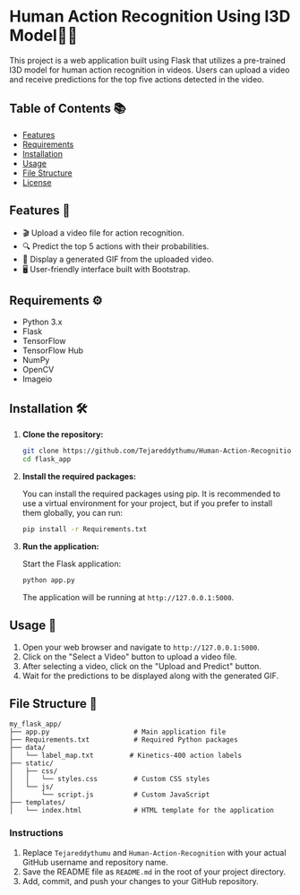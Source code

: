 # Human Action Recognition Using I3D Model🎥🤖

This project is a web application built using Flask that utilizes a pre-trained I3D model for human action recognition in videos. Users can upload a video and receive predictions for the top five actions detected in the video.

## Table of Contents 📚

- [Features](#features)
- [Requirements](#requirements)
- [Installation](#installation)
- [Usage](#usage)
- [File Structure](#file-structure)
- [License](#license)

## Features 🌟

- 🎬 Upload a video file for action recognition.
- 🔍 Predict the top 5 actions with their probabilities.
- 🎉 Display a generated GIF from the uploaded video.
- 🖥️ User-friendly interface built with Bootstrap.

## Requirements ⚙️

- Python 3.x
- Flask
- TensorFlow
- TensorFlow Hub
- NumPy
- OpenCV
- Imageio

## Installation 🛠️

1. **Clone the repository:**

   ```bash
   git clone https://github.com/Tejareddythumu/Human-Action-Recognition.git
   cd flask_app
   ```

2. **Install the required packages:**

   You can install the required packages using pip. It is recommended to use a virtual environment for your project, but if you prefer to install them globally, you can run:

   ```bash
   pip install -r Requirements.txt
   ```

3. **Run the application:**

   Start the Flask application:

   ```bash
   python app.py
   ```

   The application will be running at `http://127.0.0.1:5000`.

## Usage 🚀

1. Open your web browser and navigate to `http://127.0.0.1:5000`.
2. Click on the "Select a Video" button to upload a video file.
3. After selecting a video, click on the "Upload and Predict" button.
4. Wait for the predictions to be displayed along with the generated GIF.

## File Structure 📁

```plaintext
my_flask_app/
├── app.py                     # Main application file
├── Requirements.txt           # Required Python packages
├── data/
│   └── label_map.txt         # Kinetics-400 action labels
├── static/
│   ├── css/
│   │   └── styles.css         # Custom CSS styles
│   └── js/
│       └── script.js          # Custom JavaScript
├── templates/
│   └── index.html             # HTML template for the application
```



### Instructions

1. Replace `Tejareddythumu` and `Human-Action-Recognition` with your actual GitHub username and repository name.
2. Save the README file as `README.md` in the root of your project directory.
3. Add, commit, and push your changes to your GitHub repository.
